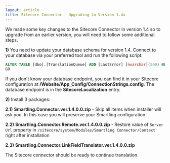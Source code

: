 ```yaml
---
layout: article
title: Sitecore Connector - Upgrading to Version 1.4x
---
```



We made some key changes to the Sitecore Connector in version 1.4 so to upgrade from an earlier version, you will need to follow some additional steps.

**1)** You need to update your database schema for version 1.4. Connect to your database via your preferred tool and run the following script:

~~~sql
ALTER TABLE [dbo].[TranslationQueue] ADD [LastError] [nvarchar](500) NULL
GO
~~~

If you don't know your database endpoint, you can find it in your Sitecore configuration at **/Website/App_Config/ConnectionStrings.config**. The database endpoint is in the **SitecoreLocalization** entry.

**2)** Install 3 packages:

**2.1)** **Smartling.Connector.ver.1.4.0.0.zip** - Skip all items when installer will ask you. In this case you will preserve your Smartling configuration

**2.2)** **Smartling.Connector.Remote.ver.1.4.0.0.zip** - Restore value of `Server Url` property in `/sitecore/system/Modules/Smartling Connector/Context` right after installation

**2.3)** **Smartling.Connector.LinkFieldTranslator.ver.1.4.0.0.zip**

The Sitecore connector should be ready to continue translation.
